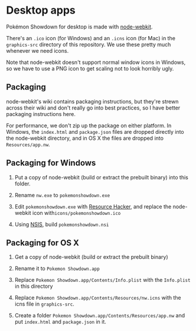 Desktop apps
============

Pokémon Showdown for desktop is made with [node-webkit][1].

  [1]: https://github.com/rogerwang/node-webkit

There's an `.ico` icon (for Windows) and an `.icns` icon (for Mac) in the
`graphics-src` directory of this repository. We use these pretty much
whenever we need icons.

Note that node-webkit doesn't support normal window icons in Windows,
so we have to use a PNG icon to get scaling not to look horribly ugly.

Packaging
---------

node-webkit's wiki contains packaging instructions, but they're strewn
across their wiki and don't really go into best practices, so I have
better packaging instructions here.

For performance, we don't zip up the package on either platform. In Windows,
the `index.html` and `package.json` files are dropped directly into the
node-webkit directory, and in OS X the files are dropped into
`Resources/app.nw`.

Packaging for Windows
---------------------

1. Put a copy of node-webkit (build or extract the prebuilt binary) into this
   folder.

2. Rename `nw.exe` to `pokemonshowdown.exe`

3. Edit `pokemonshowdown.exe` with [Resource Hacker][2], and replace the
   node-webkit icon with`icons/pokemonshowdown.ico`

3. Using [NSIS][2], build `pokemonshowdown.nsi`

  [2]: http://www.angusj.com/resourcehacker/
  [3]: http://nsis.sourceforge.net/

Packaging for OS X
------------------

1. Get a copy of node-webkit (build or extract the prebuilt binary)

2. Rename it to `Pokemon Showdown.app`

3. Replace `Pokemon Showdown.app/Contents/Info.plist` with the `Info.plist`
   in this directory

4. Replace `Pokemon Showdown.app/Contents/Resources/nw.icns` with the
   icns file in `graphics-src`.

5. Create a folder `Pokemon Showdown.app/Contents/Resources/app.nw` and put
   `index.html` and `package.json` in it.
